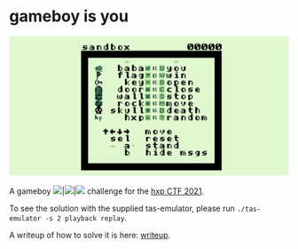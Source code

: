 # gameboy is you

![](gameboy-is-you.png)

A gameboy <img src="https://2021.ctf.link/assets/img/icons/icon_misc.png" height="30px">|<img src="https://2021.ctf.link/assets/img/icons/icon_pwn.png" height="30px">|<img src="https://2021.ctf.link/assets/img/icons/icon_rev.png" height="30px"> challenge for the [hxp CTF 2021](https://2021.ctf.link/internal/challenge/52c2a607-7e05-456f-b8c0-68952304f2a4/).

To see the solution with the supplied tas-emulator, please run `./tas-emulator -s 2 playback replay`.

A writeup of how to solve it is here: [writeup](writeup).
